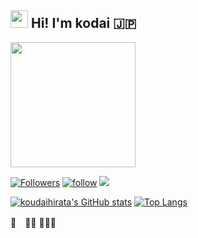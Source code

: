 ## <img src="https://media.giphy.com/media/hvRJCLFzcasrR4ia7z/giphy.gif" width="28">  Hi! I'm kodai 🇯🇵 

<!-- <img src="https://media.giphy.com/media/jZAwc1FZ4TednLkWwu/giphy.gif?cid=82a1493bxhg7wvxc2qneygmq7wxf2y6ayd392xm3j6s04tba&ep=v1_gifs_trending&rid=giphy.gif&ct=g" width="100"> -->
<img src="https://media.giphy.com/media/1J3QDtPEB01SEH9X4d/giphy.gif?cid=82a1493bykkc9e4h0wy1qzt1zb1ny8vlm5u63mc1pznfvjg0&ep=v1_gifs_trending&rid=giphy.gif&ct=g" width="200">

[![Followers](https://badgen.org/img/bluesky/hk0601.bsky.social/followers?style=plastic)](https://bsky.app/profile/hk0601.bsky.social)
[![follow](https://img.shields.io/github/followers/koudaihirata?label=follow&logo=github&style=flat)](https://github.com/koudaihirata)
![](https://komarev.com/ghpvc/?username=your-github-koudaihirata)

[![koudaihirata's GitHub stats](https://github-readme-stats.vercel.app/api?username=koudaihirata&theme=solarized-light&show_icons=true)](https://github.com/koudaihirata/github-readme-stats)
[![Top Langs](https://github-readme-stats.vercel.app/api/top-langs/?username=koudaihirata&theme=solarized-light&show_icons=true&layout=compact)](https://github.com/koudaihirata/github-readme-stats)

🏁　🏇🏼 🐎🏇🏼
